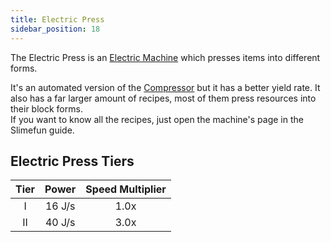 ```yaml
---
title: Electric Press
sidebar_position: 18
---
```


The Electric Press is an [Electric Machine](Electric-Machines) which presses items into different forms.

It's an automated version of the [Compressor](Compressor) but it has a better yield rate. It also has a far larger amount of recipes, most of them press resources into their block forms.  
If you want to know all the recipes, just open the machine's page in the Slimefun guide.

## Electric Press Tiers

| Tier | Power  | Speed Multiplier |
|:----:|:------:|:----------------:|
|  I   | 16 J/s |       1.0x       |
|  II  | 40 J/s |       3.0x       |
